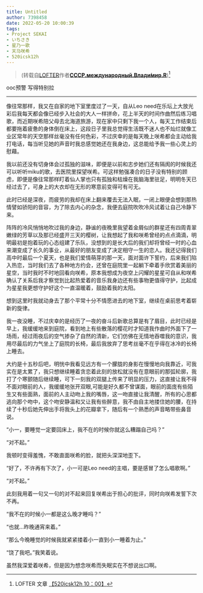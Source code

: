 ```yaml
---
title: Untitled
author: 7398458
date: 2022-05-20 10:00:39
tags:
- Project SEKAI
- いちさき
- 星乃一歌
- 天马咲希
- 520icsk12h
---
```


> (转载自[LOFTER](https://www.lofter.com/)作者[**CCCP.международный.Влади́мир.R**](https://nfmndkfjnjndfnsnd.lofter.com/))[^*]

ooc预警 写得特别拉

<!-- more -->

***

像往常那样，我又在自家的地下室里度过了一天，自从Leo need在乐坛上大放光彩后我每天都会像已经步入社会的大人一样拼命，花上半天的时间作曲然后练习唱歌，而近期咲希陪父母去北海道旅游，现在家中只剩下我一个人，每天工作结束后都要拖着疲惫的身体倒在床上，这段日子里我总觉得生活既不迷人也不灿烂就像工业区常年的天空那样丝毫没有任何色彩，不过庆幸的是每天晚上咲希都会主动给我打电话，每当听见她的声音时我总感觉她还在我身边，这总能给予我一些心灵上的慰藉。

我以前还没有切身体会过孤独的滋味，即便是以前和志步她们还有隔阂的时候我还可以听听<span class="base16character-miku">miku</span>的歌，去医院里探望咲希。可这样勉强凑合的日子没有特别的顾虑，即便是像往常那样盯着仙人掌也只有孤独和枯燥在我脑海里驻足，明明冬天已经过去了，可身上的大衣却在无形的寒意前变得可有可无。

此时已经是深夜，而疲劳的我却在床上翻来覆去无法入眠，一闭上眼便会想到那热情譬如骄阳的音容，为了除去内心的杂念，我便去庭院吹吹冷风试着让自己冷静下来。

阵阵的冷风悄悄地吹过我的身边，静谧的夜晚里我望着金屑似的群星还有四周青翠嫩绿的芳草以及那已经盛开三天的樱树，让我想起了我和咲希曾经的点点滴滴，明明最初是抱着玩的心态组建了乐队，没想到的是长大后的我们却将曾经一时的心血来潮变成了长久的事业，从最好的朋友变成了决定相守一生的恋人。我还记得我们高中时最后一个夏天，也是我们爱情萌芽的那一天，面对面许下誓约，后来我们陷入热恋，当时我们去了各种地方约会，还曾在庭院里一起躺下牵着手欣赏着美丽的星空，当时我时不时地回看向咲希，原本我想成为夜空上闪耀的星星可自从和咲希确认了关系后我才察觉到比起热爱着的音乐我身边还有些事物更值得守护，比起成为星星我更想守护好这个一直温暖着，鼓励着我的太阳。

想到这里时我就动身去了那个平常十分不情愿进去的地下室，继续在桌前思考着崭新的旋律。

我一夜没睡，不过庆幸的是经历了一夜的奋斗后新歌总算是有了眉目，此时已经是早上，我缓缓地来到庭院，看到地上有些散落的樱花时才知道我作曲时外面下了一场雨，经过雨夜后的空气掺杂了自然的清新，它们仿佛在无情地吞噬我的意识，我用尽最后的力气坐上了庭院的长椅，最后我放弃了思考丝毫不在乎得在冰冷的长椅上睡去。

大约是十五秒后吧，明恍中我看见远方有一个朦胧的身影在慢慢地向我靠近，可我实在是太累了，我只想继续睡着贪恋着此刻的放松就没有在意眼前的那弧轮廓，我打了个寒颤随后继续睡，可下一刻我的双腿上传来了明显的压力，这直接让我不得不面对眼前的人，我缓缓地张开双眼,可能是好久都不曾谋面，眼前的面庞有些陌生又有些面熟，面前的人主动吻上我的嘴唇，这一吻直接让我清醒，所有的心思都逃向那个吻中，这个吻安静温和又让我有些醉意，我不由自主地搂住她的腰，在持续了十秒后她先伸出手将我头上的花瓣拿下，随后有一个熟悉的声音略带些鼻音说。

<span class="base16character-tenmasaki">“小一，要睡觉一定要回床上，我不在的时候你就这么糟蹋自己吗？”</span>

<span class="base16character-hoshinoichika">“对不起。”</span>

我顿时变得羞愧，不敢直面咲希的脸，就把头深深地歪下。

<span class="base16character-tenmasaki">“好了，不许再有下次了，小一可是Leo need的主唱，要是感冒了怎么唱歌啊。”</span>

<span class="base16character-hoshinoichika">“对不起。”</span>

此刻我用着一句又一句的对不起来回复咲希出于担心的批评，同时向咲希发誓下次不再。

<span class="base16character-tenmasaki">“我不在的时候小一都是这么晚才睡吗？”</span>

<span class="base16character-hoshinoichika">“也就...昨晚通宵来着。”</span>

<span class="base16character-tenmasaki">“那么今晚睡觉的时候我就紧紧搂着小一直到小一睡着为止。”</span>

<span class="base16character-hoshinoichika">“饶了我吧。”</span>我笑着说。

虽然我深爱着咲希，但是因为想念咲希而失眠实在不想说出口啊。

[^*]: LOFTER 文章 [【520icsk12h 10：00】](https://nfmndkfjnjndfnsnd.lofter.com/post/742751c0_2b57bcef5/)
